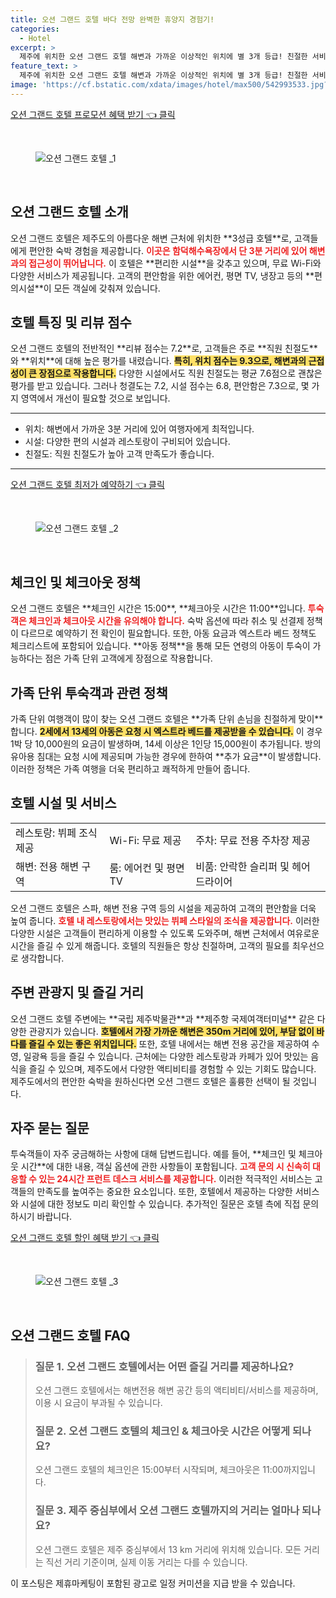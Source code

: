 ```yaml
---
title: 오션 그랜드 호텔 바다 전망 완벽한 휴양지 경험기!
categories:
  - Hotel
excerpt: >
  제주에 위치한 오션 그랜드 호텔 해변과 가까운 이상적인 위치에 별 3개 등급! 친절한 서비스와 편안한 숙소에서 최고의 가성비를 즐겨보세요. 9.6점 커플 추천! 지금 예약하세요!
feature_text: >
  제주에 위치한 오션 그랜드 호텔 해변과 가까운 이상적인 위치에 별 3개 등급! 친절한 서비스와 편안한 숙소에서 최고의 가성비를 즐겨보세요. 9.6점 커플 추천! 지금 예약하세요!
image: 'https://cf.bstatic.com/xdata/images/hotel/max500/542993533.jpg?k=223b34bfdfa2539aa75ddd65a67fd638bd36aa137fabeda0667008ce469c9f28&o=&hp=1'
---
```


<p><a class="modoo-button" href="https://tinyurl.com/2dqxb5fu" rel="nofollow noopener">오션 그랜드 호텔  프로모션 혜택 받기 👈 클릭</a></p><br/>
<figure class="image"><img alt="오션 그랜드 호텔 _1" src="https://cf.bstatic.com/xdata/images/hotel/max1024x768/234927883.jpg?k=b91e3dce9ebaa9ccc3c9943d1000b5c1c08fde22554b52299bccea7410979b05&amp;o=&amp;hp=1"/></figure><br/>
<h2 id="오션-그랜드-호텔-소개">오션 그랜드 호텔 소개</h2>
<p>오션 그랜드 호텔은 제주도의 아름다운 해변 근처에 위치한 **3성급 호텔**로, 고객들에게 편안한 숙박 경험을 제공합니다. <b><span style="color: #ee2323;">이곳은 함덕해수욕장에서 단 3분 거리에 있어 해변과의 접근성이 뛰어납니다.</span></b> 이 호텔은 **편리한 시설**을 갖추고 있으며, 무료 Wi-Fi와 다양한 서비스가 제공됩니다. 고객의 편안함을 위한 에어컨, 평면 TV, 냉장고 등의 **편의시설**이 모든 객실에 갖춰져 있습니다.</p>
<h2 id="호텔-특징과-리뷰-점수">호텔 특징 및 리뷰 점수</h2>
<p>오션 그랜드 호텔의 전반적인 **리뷰 점수는 7.2**로, 고객들은 주로 **직원 친절도**와 **위치**에 대해 높은 평가를 내렸습니다. <b><span style="background-color: #ffe066;">특히, 위치 점수는 9.3으로, 해변과의 근접성이 큰 장점으로 작용합니다.</span></b> 다양한 시설에서도 직원 친절도는 평균 7.6점으로 괜찮은 평가를 받고 있습니다. 그러나 청결도는 7.2, 시설 점수는 6.8, 편안함은 7.3으로, 몇 가지 영역에서 개선이 필요할 것으로 보입니다.</p>
<hr/>
<ul>
<li>위치: 해변에서 가까운 3분 거리에 있어 여행자에게 최적입니다.</li>
<li>시설: 다양한 편의 시설과 레스토랑이 구비되어 있습니다.</li>
<li>친절도: 직원 친절도가 높아 고객 만족도가 좋습니다.</li>
</ul>
<hr/>
<p><a class="modoo-button" href="https://tinyurl.com/2dqxb5fu" rel="nofollow noopener">오션 그랜드 호텔  최저가 예약하기 👈 클릭</a></p><br/>
<figure class="image"><img alt="오션 그랜드 호텔 _2" src="https://cf.bstatic.com/xdata/images/hotel/max500/542993533.jpg?k=223b34bfdfa2539aa75ddd65a67fd638bd36aa137fabeda0667008ce469c9f28&amp;o=&amp;hp=1"/></figure><br/>
<h2 id="체크인-및-체크아웃-정책">체크인 및 체크아웃 정책</h2>
<p>오션 그랜드 호텔은 **체크인 시간은 15:00**, **체크아웃 시간은 11:00**입니다. <b><span style="color: #ee2323;">투숙객은 체크인과 체크아웃 시간을 유의해야 합니다.</span></b> 숙박 옵션에 따라 취소 및 선결제 정책이 다르므로 예약하기 전 확인이 필요합니다. 또한, 아동 요금과 엑스트라 베드 정책도 체크리스트에 포함되어 있습니다. **아동 정책**을 통해 모든 연령의 아동이 투숙이 가능하다는 점은 가족 단위 고객에게 장점으로 작용합니다.</p>
<h2 id="가족-단위-투숙객과-정책">가족 단위 투숙객과 관련 정책</h2>
<p>가족 단위 여행객이 많이 찾는 오션 그랜드 호텔은 **가족 단위 손님을 친절하게 맞이**합니다. <b><span style="background-color: #ffe066;">2세에서 13세의 아동은 요청 시 엑스트라 베드를 제공받을 수 있습니다.</span></b> 이 경우 1박 당 10,000원의 요금이 발생하며, 14세 이상은 1인당 15,000원이 추가됩니다. 방의 유아용 침대는 요청 시에 제공되며 가능한 경우에 한하여 **추가 요금**이 발생합니다. 이러한 정책은 가족 여행을 더욱 편리하고 쾌적하게 만들어 줍니다.</p>
<h2 id="호텔-시설-및-서비스">호텔 시설 및 서비스</h2>
<table>
<tr>
<td>레스토랑: 뷔페 조식 제공</td>
<td>Wi-Fi: 무료 제공</td>
<td>주차: 무료 전용 주차장 제공</td>
</tr>
<tr>
<td>해변: 전용 해변 구역</td>
<td>룸: 에어컨 및 평면 TV</td>
<td>비품: 안락한 슬리퍼 및 헤어 드라이어</td>
</tr>
</table>
<p>오션 그랜드 호텔은 스파, 해변 전용 구역 등의 시설을 제공하여 고객의 편안함을 더욱 높여 줍니다. <b><span style="color: #ee2323;">호텔 내 레스토랑에서는 맛있는 뷔페 스타일의 조식을 제공합니다.</span></b> 이러한 다양한 시설은 고객들이 편리하게 이용할 수 있도록 도와주며, 해변 근처에서 여유로운 시간을 즐길 수 있게 해줍니다. 호텔의 직원들은 항상 친절하며, 고객의 필요를 최우선으로 생각합니다.</p>
<h2 id="주변-관광지-및-즐길거리">주변 관광지 및 즐길 거리</h2>
<p>오션 그랜드 호텔 주변에는 **국립 제주박물관**과 **제주항 국제여객터미널** 같은 다양한 관광지가 있습니다. <b><span style="background-color: #ffe066;">호텔에서 가장 가까운 해변은 350m 거리에 있어, 부담 없이 바다를 즐길 수 있는 좋은 위치입니다.</span></b> 또한, 호텔 내에서는 해변 전용 공간을 제공하여 수영, 일광욕 등을 즐길 수 있습니다. 근처에는 다양한 레스토랑과 카페가 있어 맛있는 음식을 즐길 수 있으며, 제주도에서 다양한 액티비티를 경험할 수 있는 기회도 많습니다. 제주도에서의 편안한 숙박을 원하신다면 오션 그랜드 호텔은 훌륭한 선택이 될 것입니다.</p>
<h2 id="자주-묻는-질문">자주 묻는 질문</h2>
<p>투숙객들이 자주 궁금해하는 사항에 대해 답변드립니다. 예를 들어, **체크인 및 체크아웃 시간**에 대한 내용, 객실 옵션에 관한 사항들이 포함됩니다. <b><span style="color: #ee2323;">고객 문의 시 신속히 대응할 수 있는 24시간 프런트 데스크 서비스를 제공합니다.</span></b> 이러한 적극적인 서비스는 고객들의 만족도를 높여주는 중요한 요소입니다. 또한, 호텔에서 제공하는 다양한 서비스와 시설에 대한 정보도 미리 확인할 수 있습니다. 추가적인 질문은 호텔 측에 직접 문의하시기 바랍니다.</p>
<p><a class="modoo-button" href="https://tinyurl.com/2dqxb5fu" rel="nofollow noopener">오션 그랜드 호텔  할인 혜택 받기 👈 클릭</a></p><br>

<figure class="image"><img src="https://cf.bstatic.com/xdata/images/hotel/max500/85437125.jpg?k=d546d60d6408585ee1ec81eff8df0d7e951e56644ed85114461174e5b41767d6&o=&hp=1" alt="오션 그랜드 호텔 _3"></figure><br>
<h2 id="오션 그랜드 호텔 _FAQ">오션 그랜드 호텔  FAQ</h2>
<div itemscope="" itemtype="https://schema.org/FAQPage"> <blockquote> <div itemscope="" itemprop="mainEntity" itemtype="https://schema.org/Question"> <h3 id="질문_1" itemprop="name">질문 1. 오션 그랜드 호텔에서는 어떤 즐길 거리를 제공하나요?</h3> <div itemscope="" itemprop="acceptedAnswer" itemtype="https://schema.org/Answer"> <span itemprop="text"> <p>오션 그랜드 호텔에서는 해변전용 해변 공간 등의 액티비티/서비스를 제공하며, 이용 시 요금이 부과될 수 있습니다.</p> </span> </div> </div> <div itemscope="" itemprop="mainEntity" itemtype="https://schema.org/Question"> <h3 id="질문_2" itemprop="name">질문 2. 오션 그랜드 호텔의 체크인 & 체크아웃 시간은 어떻게 되나요?</h3> <div itemscope="" itemprop="acceptedAnswer" itemtype="https://schema.org/Answer"> <span itemprop="text"> <p>오션 그랜드 호텔의 체크인은 15:00부터 시작되며, 체크아웃은 11:00까지입니다.</p> </span> </div> </div> <div itemscope="" itemprop="mainEntity" itemtype="https://schema.org/Question"> <h3 id="질문_3" itemprop="name">질문 3. 제주 중심부에서 오션 그랜드 호텔까지의 거리는 얼마나 되나요?</h3> <div itemscope="" itemprop="acceptedAnswer" itemtype="https://schema.org/Answer"> <span itemprop="text"> <p>오션 그랜드 호텔은 제주 중심부에서 13 km 거리에 위치해 있습니다. 모든 거리는 직선 거리 기준이며, 실제 이동 거리는 다를 수 있습니다.</p> </span> </div> </div> </blockquote> </div><p>이 포스팅은 제휴마케팅이 포함된 광고로 일정 커미션을 지급 받을 수 있습니다.</p>

